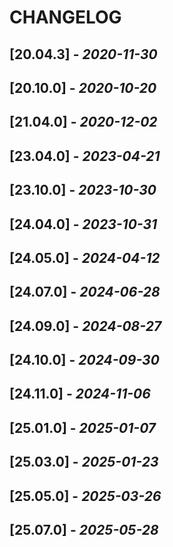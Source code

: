 # CHANGELOG

## [20.04.3] - _2020-11-30_

## [20.10.0] - _2020-10-20_

## [21.04.0] - _2020-12-02_

## [23.04.0] - _2023-04-21_

## [23.10.0] - _2023-10-30_

## [24.04.0] - _2023-10-31_

## [24.05.0] - _2024-04-12_

## [24.07.0] - _2024-06-28_

## [24.09.0] - _2024-08-27_

## [24.10.0] - _2024-09-30_

## [24.11.0] - _2024-11-06_

## [25.01.0] - _2025-01-07_

## [25.03.0] - _2025-01-23_

## [25.05.0] - _2025-03-26_

## [25.07.0] - _2025-05-28_
